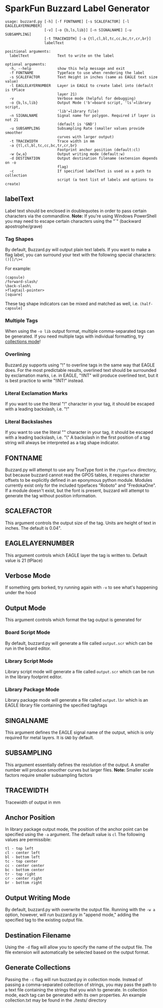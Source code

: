 # SparkFun Buzzard Label Generator
```
usage: buzzard.py [-h] [-f FONTNAME] [-s SCALEFACTOR] [-l EAGLELAYERNUMBER]
                  [-v] [-o {b,ls,lib}] [-n SIGNALNAME] [-u SUBSAMPLING]
                  [-t TRACEWIDTH] [-a {tl,cl,bl,tc,cc,bc,tr,cr,br}]
                  labelText

positional arguments:
  labelText             Text to write on the label

optional arguments:
  -h, --help            show this help message and exit
  -f FONTNAME           Typeface to use when rendering the label
  -s SCALEFACTOR        Text Height in inches (same as EAGLE text size value)
  -l EAGLELAYERNUMBER   Layer in EAGLE to create label into (default is tPlace
                        layer 21)
  -v                    Verbose mode (helpful for debugging)
  -o {b,ls,lib}         Output Mode ('b'=board script, 'ls'=library script,
                        'lib'=library file)
  -n SIGNALNAME         Signal name for polygon. Required if layer is not 21
                        (default is 'GND')
  -u SUBSAMPLING        Subsampling Rate (smaller values provide smoother
                        curves with larger output)
  -t TRACEWIDTH         Trace width in mm
  -a {tl,cl,bl,tc,cc,bc,tr,cr,br}
                        Footprint anchor position (default:cl)
  -w {w,a}              Output writing mode (default:w)
  -d DESTINATION        Output destination filename (extension depends on -o
                        flag)
  -c                    If specified labelText is used as a path to collection
                        script (a text list of labels and options to create)                      
  ```
  
  ## labelText
  
  Label text should be enclosed in doublequotes in order to pass certain characters via the commandline. 
  **Note:** If you're using Windows PowerShell you may need to escape certain characters using the "`" (backward apostrophe/grave)
  
  ### Tag Shapes
  
  By default, Buzzard.py will output plain text labels. If you want to make a flag label, you can surround your text with the following
  special characters: `()[]/\><`
  
  For example: 
  ```
  (capsule)
  /forward-slash/
  \back-slash\
  >flagtail-pointer>
  [square]
  ```
  
  These tag shape indicators can be mixed and matched as well, i.e. `(half-capsule]`
  
  ### Multiple Tags
  
  When using the `-o lib` output format, multiple comma-separated tags can be generated. If you need multiple tags with individual
  formatting, try [collections mode](https://github.com/sparkfunX/Buzzard/tree/python#generate-collections)! 
  
  ### Overlining 
  
  Buzzard.py supports using "!" to overline tags in the same way that EAGLE does. For the most predictable results, overlined text 
  should be surrounded by exclamation marks, i.e. in EAGLE, "!INT" will produce overlined text, but it is best practice to write "!INT!"
  instead.
  
  ### Literal Exclamation Marks
  
  If you want to use the literal "!" character in your tag, it should be escaped with a leading backslash, i.e. "\!"
  
  ### Literal Backslashes
  
  If you want to use the literal "\" character in your tag, it should be escaped with a leading backslash, i.e. "\\"
  A backslash in the first position of a tag string will always be interpreted as a tag shape indicator.
  
  ## FONTNAME
  
  Buzzard.py will attempt to use any TrueType font in the `/typeface` directory, but because buzzard cannot read the GPOS tables, 
  it requires character offsets to be explicitly defined in an eponymous python module. Modules currently exist only for the included
  typefaces "Roboto" and "FredokaOne". If a module doesn't exist, but the font is present, buzzard will attempt to generate the tag
  without position information. 
  
  ## SCALEFACTOR
  
  This argument controls the output size of the tag. Units are height of text in inches. The default is 0.04".
  
  ## EAGLELAYERNUMBER
  
  This argument controls which EAGLE layer the tag is written to. Default value is 21 (tPlace)

  ## Verbose Mode
  
  If something gets borked, try running again with `-v` to see what's happening under the hood
  
  ## Output Mode
  
  This argument controls which format the tag output is generated for
  
  ### Board Script Mode
  
  By default, buzzard.py will generate a file called `output.scr` which can be run in the board editor.
  
  ### Library Script Mode
  
  Library script mode will generate a file called `output.scr` which can be run in the library footprint editor.
  
  ### Library Package Mode
  
  Library package mode will generate a file called `output.lbr` which is an EAGLE library file containing the specified tag/tags
  
  ## SINGALNAME
  
  This argument defines the EAGLE signal name of the output, which is only required for metal layers. It is `GND` by default.
  
  ## SUBSAMPLING
  
  This argument essentially defines the resolution of the output. A smaller number will produce smoother curves but larger files. 
  **Note:**  Smaller scale factors require smaller subsampling factors
  
  ## TRACEWIDTH

  Tracewidth of output in mm
  
  ## Anchor Position
  
  In library package output mode, the position of the anchor point can be specified using the `-a` argument. The default value is `cl`
  The following values are permissible:
  
  ```
  tl - top left
  cl - center left
  bl - bottom left
  tc - top center
  cc - center center
  bc - bottom center
  tr - top right
  cr - center right
  br - bottom right
  ```
  
  ## Output Writing Mode

  By default, buzzard.py with overwrite the output file. Running with the `-w a` option, however, will run buzzard.py in "append mode," 
  adding the specified tag to the existing output file.
  
  ## Destination Filename
  
  Using the `-d` flag will allow you to specify the name of the output file. The file extension will automatically be selected based on
  the output format.
  
  ## Generate Collections
  
  Passing the `-c` flag will run buzzard.py in collection mode. Instead of passing a comma-separated collection of strings, you may pass 
  the path to a text file containing the strings that you wish to generate. In collection mode, each tag can be generated with its own
  properties. An example collection.txt may be found in the ./tests/ directory
